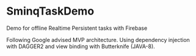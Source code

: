 # SminqTaskDemo
Demo for offline Realtime Persistent tasks with Firebase

Following Google advised MVP architecture. Using dependency injection with DAGGER2 and view binding with Butterknife (JAVA-8).
